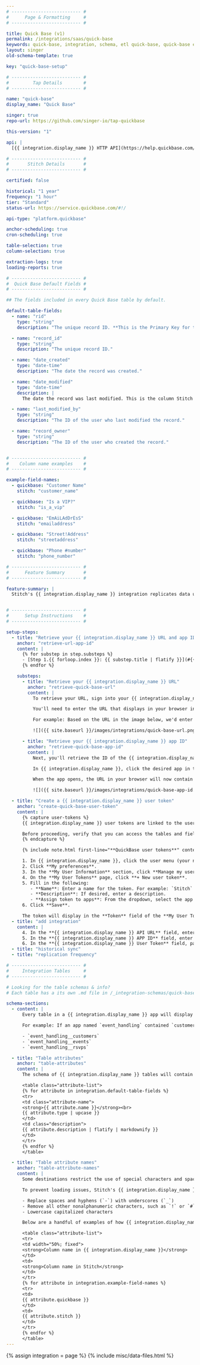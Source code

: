 ```yaml
---
# -------------------------- #
#      Page & Formatting     #
# -------------------------- #

title: Quick Base (v1)
permalink: /integrations/saas/quick-base
keywords: quick-base, integration, schema, etl quick-base, quick-base etl, quick-base schema
layout: singer
old-schema-template: true

key: "quick-base-setup"

# -------------------------- #
#         Tap Details        #
# -------------------------- #

name: "quick-base"
display_name: "Quick Base"

singer: true
repo-url: https://github.com/singer-io/tap-quickbase

this-version: "1"

api: |
  [{{ integration.display_name }} HTTP API](https://help.quickbase.com/api-guide/intro.html){:target="new"}

# -------------------------- #
#       Stitch Details       #
# -------------------------- #

certified: false

historical: "1 year"
frequency: "1 hour"
tier: "Standard"
status-url: https://service.quickbase.com/#!/

api-type: "platform.quickbase"

anchor-scheduling: true
cron-scheduling: true

table-selection: true
column-selection: true

extraction-logs: true
loading-reports: true

# -------------------------- #
#  Quick Base Default Fields #
# -------------------------- #

## The fields included in every Quick Base table by default.

default-table-fields:
  - name: "rid"
    type: "string"
    description: "The unique record ID. **This is the Primary Key for the table.**"

  - name: "record_id"
    type: "string"
    description: "The unique record ID."

  - name: "date_created"
    type: "date-time"
    description: "The date the record was created."

  - name: "date_modified"
    type: "date-time"
    description: |
      The date the record was last modified. This is the column Stitch will use as a [Replication Key]({{ link.replication.rep-keys | prepend: site.baseurl }}).

  - name: "last_modified_by"
    type: "string"
    description: "The ID of the user who last modified the record."

  - name: "record_owner"
    type: "string"
    description: "The ID of the user who created the record."


# -------------------------- #
#    Column name examples    #
# -------------------------- #

example-field-names:
  - quickbase: "Customer Name"
    stitch: "customer_name"

  - quickbase: "Is a VIP?"
    stitch: "is_a_vip"

  - quickbase: "EmAiLAdDrEsS"
    stitch: "emailaddress"

  - quickbase: "Street!Address"
    stitch: "streetaddress"

  - quickbase: "Phone #number"
    stitch: "phone_number"

# -------------------------- #
#      Feature Summary       #
# -------------------------- #

feature-summary: |
  Stitch's {{ integration.display_name }} integration replicates data using the {{ integration.api | flatify | strip }}. Refer to the [Schema](#schema) section for a list of objects available for replication.


# -------------------------- #
#      Setup Instructions    #
# -------------------------- #

setup-steps:
  - title: "Retrieve your {{ integration.display_name }} URL and app ID"
    anchor: "retrieve-url-app-id"
    content: |
      {% for substep in step.substeps %}
      - [Step 1.{{ forloop.index }}: {{ substep.title | flatify }}](#{{ substep.anchor }})
      {% endfor %}

    substeps:
      - title: "Retrieve your {{ integration.display_name }} URL"
        anchor: "retrieve-quick-base-url"
        content: |
          To retrieve your URL, sign into your {{ integration.display_name }} account.

          You'll need to enter the URL that displays in your browser into Stitch. You should include the `https://` portion, and omit anything after `db/`.

          For example: Based on the URL in the image below, we'd enter `https://stitchdata.quickbase.com/db/` into Stitch:

          ![]({{ site.baseurl }}/images/integrations/quick-base-url.png)

      - title: "Retrieve your {{ integration.display_name }} app ID"
        anchor: "retrieve-quick-base-app-id"
        content: |
          Next, you'll retrieve the ID of the {{ integration.display_name }} app you want to replicate data from.

          In {{ integration.display_name }}, click the desired app in the **My Apps** section.

          When the app opens, the URL in your browser will now contain the app's ID. This is the alpha-numeric string after `db/`. In this example, the app ID is `bngf9ix7e`.

          ![]({{ site.baseurl }}/images/integrations/quick-base-app-id.png)

  - title: "Create a {{ integration.display_name }} user token"
    anchor: "create-quick-base-user-token"
    content: |
      {% capture user-tokens %}
      {{ integration.display_name }} user tokens are linked to the user who creates them. This means that Stitch will only be able to access the same data in {{ integration.display_name }} as the user who creates the token.

      Before proceeding, verify that you can access the tables and fields in {{ integration.display_name }} that you want to replicate.
      {% endcapture %}

      {% include note.html first-line="**QuickBase user tokens**" content=user-tokens %}

      1. In {{ integration.display_name }}, click the user menu (your name) in the top right corner.
      2. Click **My preferences**.
      3. In the **My User Information** section, click **Manage my user tokens for [company name] realm...**, located next to **Manage User Tokens**.
      4. On the **My User Tokens** page, click **+ New user token**.
      5. Fill in the following:
         - **Name**: Enter a name for the token. For example: `Stitch`
         - **Description**: If desired, enter a description.
         - **Assign token to apps**: From the dropdown, select the app you want to replicate data from.
      6. Click **Save**.

      The token will display in the **Token** field of the **My User Tokens** page. Keep this page open for now - you'll need it to complete the next step.
  - title: "add integration"
    content: |
      4. In the **{{ integration.display_name }} API URL** field, enter the {{ integration.display_name }} URL you retrieved in Step 1. For example: `https://stitchdata.quickbase.com/db/`
      5. In the **{{ integration.display_name }} APP ID** field, enter the {{ integration.display_name }} app ID you retrieved in Step 1. For example: `bngf9ix7e`
      6. In the **{{ integration.display_name }} User Token** field, paste the user token you created in Step 2.
  - title: "historical sync"
  - title: "replication frequency"

# -------------------------- #
#     Integration Tables     #
# -------------------------- #

# Looking for the table schemas & info?
# Each table has a its own .md file in /_integration-schemas/quick-base

schema-sections:
  - content: |
      Every table in a {{ integration.display_name }} app will display as a selectable table in the Stitch app. Tables are named according to this convention: `[app_name]__[table_name]`.

      For example: If an app named `event_handling` contained `customers`, `events`, and `rsvps` tables, you could expect the following tables to be created in your destination:

      - `event_handling__customers`
      - `event_handling__events`
      - `event_handling__rsvps`

  - title: "Table attributes"
    anchor: "table-attributes"
    content: |
      The schema of {{ integration.display_name }} tables will contain the fields the user linked with the [user token](#create-quick-base-user-token) has access to, along with a handful of other fields:

      <table class="attribute-list">
      {% for attribute in integration.default-table-fields %}
      <tr>
      <td class="attribute-name">
      <strong>{{ attribute.name }}</strong><br>
      {{ attribute.type | upcase }}
      </td>
      <td class="description">
      {{ attribute.description | flatify | markdownify }}
      </td>
      </tr>
      {% endfor %}
      </table>

  - title: "Table attribute names"
    anchor: "table-attribute-names"
    content: |
      Some destinations restrict the use of special characters and spaces in column names. While {{ integration.display_name }} doesn't restrict the use of these characters in their app, attempting to load column names as-is from {{ integration.display_name }} may cause issues.

      To prevent loading issues, Stitch's {{ integration.display_name }} will perform the following on column names:

      - Replace spaces and hyphens (`-`) with underscores (`_`)
      - Remove all other nonalphanumeric characters, such as `!` or `#`
      - Lowercase capitalized characters

      Below are a handful of examples of how {{ integration.display_name }} column names will appear in Stitch:

      <table class="attribute-list">
      <tr>
      <td width="50%; fixed">
      <strong>Column name in {{ integration.display_name }}</strong>
      </td>
      <td>
      <strong>Column name in Stitch</strong>
      </td>
      </tr>
      {% for attribute in integration.example-field-names %}
      <tr>
      <td>
      {{ attribute.quickbase }}
      </td>
      <td>
      {{ attribute.stitch }}
      </td>
      </tr>
      {% endfor %}
      </table>
---
```

{% assign integration = page %}
{% include misc/data-files.html %}